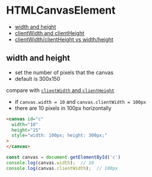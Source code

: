 # HTMLCanvasElement

* [width and height](#width-and-height)
* [clientWidth and clientHeight](#clientwidth-and-clientheight)
* [clientWidth/clientHeight vs width/height](#clientwidthclientheight-vs-widthheight)

## width and height

- set the number of pixels that the canvas
- default is 300x150

compare with [`clientWidth` and `clientHeight`](javascript-dom-element.md#clientWidth)

- if `canvas.width = 10` and `canvas.clientWidth = 100px`
- there are 10 pixels in 100px horizontally

```html
<canvas id="c"
  width="10"
  height="15"
  style="width: 100px; height: 300px;"
>
</canvas>
```

```js
const canvas = document.getElementById('c')
console.log(canvas.width);  // 10
console.log(canvas.clientWidth);  // 100px
```


